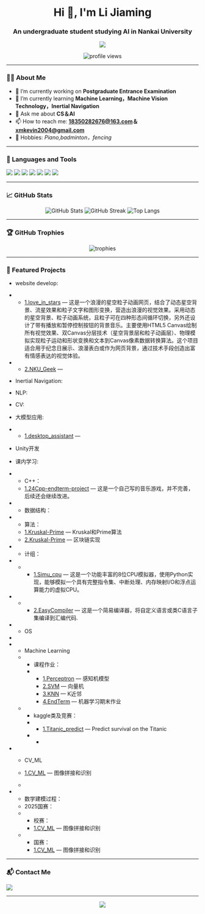 <h1 align="center">Hi 👋, I'm Li Jiaming</h1>
<h3 align="center">An undergraduate student studying AI in Nankai University </h3>


<p align="center">
  <img src="http://www.jindacable.com/upload/default/20200710/1a7c26e38fa46728017af1c384a2cd68.jpg" />
</p>


<p align="center">
  <img src="https://komarev.com/ghpvc/?username=your-github-username&label=Profile%20views&color=0e75b6&style=flat" alt="profile views" />
</p>

---

### 🧑‍💻 About Me

- 🔭 I’m currently working on **Postgraduate Entrance Examination**
- 🌱 I’m currently learning **Machine Learning，Machine Vision Technology，Inertial Navigation**
- 💬 Ask me about **CS＆AI**
- 📫 How to reach me: **18350282676@163.com＆xmkevin2004@gmail.com**
- 🧠 Hobbies: *Piano,badminton，fencing*

---

### 🚀 Languages and Tools

<p align="left">
  <img src="https://img.shields.io/badge/Python-3776AB?style=for-the-badge&logo=python&logoColor=white" />
  <img src="https://img.shields.io/badge/JavaScript-F7DF1E?style=for-the-badge&logo=javascript&logoColor=black" />
  <img src="https://img.shields.io/badge/React-20232A?style=for-the-badge&logo=react&logoColor=61DAFB" />
  <img src="https://img.shields.io/badge/Node.js-339933?style=for-the-badge&logo=nodedotjs&logoColor=white" />
  <img src="https://img.shields.io/badge/Docker-2496ED?style=for-the-badge&logo=docker&logoColor=white" />
  <img src="https://img.shields.io/badge/PostgreSQL-316192?style=for-the-badge&logo=postgresql&logoColor=white" />
  <img src="https://img.shields.io/badge/Git-F05032?style=for-the-badge&logo=git&logoColor=white" />
</p>

---

### 📈 GitHub Stats

<p align="center">
  <img src="https://github-readme-stats.vercel.app/api?username=your-github-username&show_icons=true&theme=github_dark" alt="GitHub Stats" />
  <img src="https://github-readme-streak-stats.herokuapp.com/?user=your-github-username&theme=dark" alt="GitHub Streak" />
  <img src="https://github-readme-stats.vercel.app/api/top-langs/?username=your-github-username&layout=compact&theme=github_dark" alt="Top Langs" />
</p>

---

### 🏆 GitHub Trophies

<p align="center">
  <img src="https://github-profile-trophy.vercel.app/?username=your-github-username&theme=darkhub&column=4&margin-w=15&margin-h=15" alt="trophies" />
</p>

---

### 🌟 Featured Projects

- website develop:
- - [1.love_in_stars](https://github.com/Kevin20041008/love_in_stars) — 这是一个浪漫的星空粒子动画网页，结合了动态星空背景、流星效果和粒子文字和图形变换，营造出浪漫的视觉效果。采用动态的星空背景、粒子动画系统，且粒子可在四种形态间循环切换，另外还设计了带有播放和暂停控制按钮的背景音乐。主要使用HTML5 Canvas绘制所有视觉效果、双Canvas分层技术（星空背景层和粒子动画层）、物理模拟实现粒子运动和形状变换和文本到Canvas像素数据转换算法。这个项目适合用于纪念日展示、浪漫表白或作为网页背景，通过技术手段创造出富有情感表达的视觉体验。
- - [2.NKU_Geek](https://github.com/Kevin20041008/love_in_stars) —



- Inertial Navigation:
- NLP:

- CV:
- 大模型应用:
- - [1.desktop_assistant](https://github.com/Kevin20041008/desktop_assistant) —



- Unity开发

- 课内学习:
- - C++：
  - [1.24Cpp-endterm-project](https://github.com/Kevin20041008/24Cpp-endterm-project) — 这是一个自己写的音乐游戏，并不完善，后续还会继续改进。
 
- - 数据结构：
- - 算法：
  -  [1.Kruskal-Prime](https://github.com/Kevin20041008/Kruskal-Prime) — Kruskal和Prime算法
  -  [2.Kruskal-Prime](https://github.com/Kevin20041008/Kruskal-Prime) — 区块链实现
- - 计组：
- - - [1.Simu_cpu](https://github.com/Kevin20041008/Simu_cpu) — 这是一个功能丰富的8位CPU模拟器，使用Python实现，能够模拟一个具有完整指令集、中断处理、内存映射I/O和浮点运算能力的虚拟CPU。
- - - [2.EasyCompiler](https://github.com/Kevin20041008/EasyCompiler) — 这是一个简易编译器，将自定义语言或类C语言子集编译到汇编代码.

- - OS
- 

 
- - Machine Learning
  - - 课程作业：
    - - [1.Perceptron](https://github.com/Kevin20041008/Perceptron_machinelearning) — 感知机模型
      - [2.SVM](https://github.com/Kevin20041008/SVM_machinelearning) — 向量机
      - [3.KNN](https://github.com/Kevin20041008/KNN_machinelearning) — K近邻
      - [4.EndTerm](https://github.com/Kevin20041008/Machine_learningEndTerm) — 机器学习期末作业
  - - kaggle类及竞赛：
    - -  [1.Titanic_predict](https://github.com/Kevin20041008/Titanic_predict) — Predict survival on the Titanic 
    - -
- - CV_ML
  - [1.CV_ML](https://github.com/Kevin20041008/CV_ML) — 图像拼接和识别
 
  - 
- - 数学建模过程：
  - 2025国赛：
  -  - 校赛：
     -  [1.CV_ML](https://github.com/Kevin20041008/CV_ML) — 图像拼接和识别
  -  - 国赛：
     - [1.CV_ML](https://github.com/Kevin20041008/CV_ML) — 图像拼接和识别
---

### 📬 Contact Me

<p>
  <a href="mailto:xmkevin2004@gmail.com"><img src="https://img.shields.io/badge/email-D14836?style=for-the-badge&logo=gmail&logoColor=white" /></a>
 
</p>

---

<p align="center">
  <img src="https://quotes-github-readme.vercel.app/api?type=horizontal&theme=dark" />
</p>

